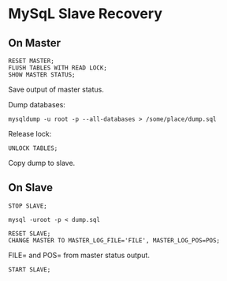 # MySqL Slave Recovery


## On Master

```
RESET MASTER;
FLUSH TABLES WITH READ LOCK;
SHOW MASTER STATUS;
```

Save output of master status.

Dump databases:

```
mysqldump -u root -p --all-databases > /some/place/dump.sql
```

Release lock:

```
UNLOCK TABLES;
```

Copy dump to slave.

## On Slave

```
STOP SLAVE;
```

```
mysql -uroot -p < dump.sql
```

```
RESET SLAVE;
CHANGE MASTER TO MASTER_LOG_FILE='FILE', MASTER_LOG_POS=POS;
```

FILE= and POS= from master status output.

```
START SLAVE;
```
